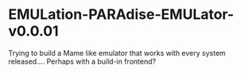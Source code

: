 # EMULation-PARAdise-EMULator-v0.0.01
Trying to build a Mame like emulator that works with every system released.... Perhaps with a build-in frontend?
